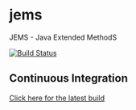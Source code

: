 # jems
JEMS - Java Extended MethodS

[![Build Status](https://travis-ci.org/mindsmine/mindsmine-jems?branch=master)](https://travis-ci.org/mindsmine/mindsmine-jems)

## Continuous Integration
[Click here for the latest build](https://travis-ci.org/mindsmine/mindsmine-jems)

